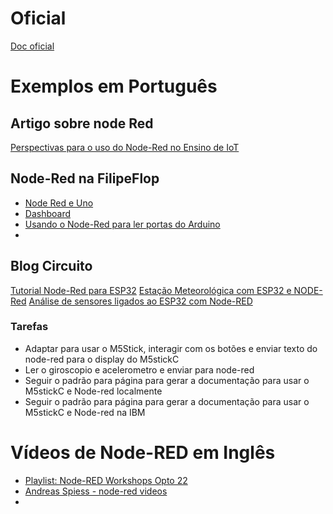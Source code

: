 
# Oficial

[Doc oficial](https://nodered.org/docs/)

# Exemplos em Português

## Artigo sobre node Red

[Perspectivas para o uso do Node-Red no Ensino de
IoT](http://www2.sbc.org.br/ceacpad/ijcae/v6_n1_dec_2017/IJCAE_v6_n1_dez_2017_paper_6_vf.pdf)

## Node-Red na FilipeFlop

* [Node Red e Uno](https://www.filipeflop.com/blog/primeiros-passos-node-red-arduino-uno/)
* [Dashboard](https://www.filipeflop.com/blog/dashboard-para-arduino-no-node-red/)
* [Usando o Node-Red para ler portas do Arduino](https://www.filipeflop.com/blog/leitura-de-portas-arduino-com-node-red/)
* 

## Blog Circuito

[Tutorial Node-Red para ESP32](https://curtocircuito.com.br/blog/esp32/esp32:-node-red-editor-de-fluxo-on-line)
[Estação Meteorológica com ESP32 e NODE-Red](https://curtocircuito.com.br/blog/esp32/estacao-meteorologica-esp32-node-red)
[Análise de sensores ligados ao ESP32 com Node-RED](https://curtocircuito.com.br/blog/esp32/analise-de-sensores-node-red-esp32)


### Tarefas

  * Adaptar para usar o M5Stick, interagir com os botões e enviar texto do node-red para o display do M5stickC
  * Ler o giroscopio e acelerometro e enviar para node-red
  * Seguir o padrão para página para gerar a documentação para usar o M5stickC e Node-red localmente
  * Seguir o padrão para página para gerar a documentação para usar o M5stickC e Node-red na IBM

# Vídeos de Node-RED em Inglês

* [Playlist: Node-RED Workshops Opto 22](https://www.opto22.com/support/resources-tools/videos/playlist-node-red-workshops?utm_campaign=Node-RED%20video%20series&utm_medium=email&_hsmi=117661938&_hsenc=p2ANqtz--bu6jtox3DG7f8zV2ezgeZEt7NQQ9EsvSABgEB7Ayf-cLdCGPrTPgL31rq_Fwel3R_WEmRvRH88dtYoQZ1LC6NbtuKfg&utm_content=117661938&utm_source=hs_email)
* [Andreas Spiess - node-red videos](https://www.youtube.com/c/AndreasSpiess/search?query=node-red)
* 
